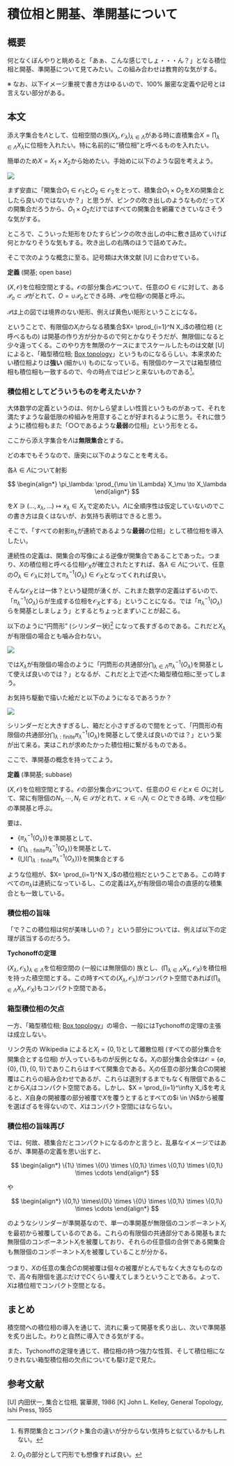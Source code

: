 # 積位相と開基、準開基について

## 概要

何となくぼんやりと眺めると「あぁ、こんな感じでしょ・・・ん？」となる積位相と開基、準開基について見てみたい。この組み合わせは教育的な気がする。

※ なお、以下イメージ重視で書き方はゆるいので、100% 厳密な定義や記号とは言えない部分がある。

## 本文

添え字集合を$\Lambda$として、位相空間の族$(X_\lambda, \mathcal{O}_\lambda)_{\lambda \in \Lambda}$がある時に直積集合$X = \prod_{\lambda \in \Lambda} X_\lambda$に位相を入れたい。特に名前的に“積位相”と呼べるものを入れたい。

簡単のため$X = X_1 \times X_2$から始めたい。手始めに以下のような図を考えよう。

![](product-topology/box.png)

まず安直に「開集合$O_1 \in \mathcal{O}_1$と$O_2 \in \mathcal{O}_2$をとって、積集合$O_1 \times O_2$を$X$の開集合としたら良いのではないか？」と思うが、ピンクの吹き出しのようなものだって$X$の開集合だろうから、$O_1 \times O_2$だけではすべての開集合を網羅できていなさそうな気がする。

ところで、こういった矩形をひたすらピンクの吹き出しの中に敷き詰めていけば何とかなりそうな気もする。吹き出しの右隅のほうで詰めてみた。

そこで次のような概念に至る。記号類は大体文献 [U] に合わせている。

**定義** (開基; open base)

$(X, \mathscr{O})$を位相空間とする。$\mathscr{O}$の部分集合$\mathscr{P}$について、任意の$O \in \mathscr{O}$に対して、ある$\mathscr{P}_o \subset \mathscr{P}$がとれて、$O = \cup \mathscr{P}_o$とできる時、$\mathscr{P}$を位相$\mathscr{O}$の開基と呼ぶ。

$\mathscr{P}$は上の図では境界のない矩形、例えば黄色い矩形ということになる。

ということで、有限個の$X_i$からなる積集合$X= \prod_{i=1}^N X_i$の積位相 (と呼べるもの) は開基の作り方が分かるので何とかなりそうだが、無限個になると少々違ってくる。このやり方を無限のケースにまでスケールしたものは文献 [U]によると、「箱型積位相; [Box topology](https://en.wikipedia.org/wiki/Box_topology)」というものになるらしい。本来求めたい積位相よりは**強い** (細かい) ものになっている。有限個のケースでは箱型積位相も積位相も一致するので、今の時点ではピンと来ないものである[^1]。

[^1]: 有界閉集合とコンパクト集合の違いが分からない気持ちと似ているかもしれない。

### 積位相としてどういうものを考えたいか？

大体数学の定義というのは、何かしら望ましい性質というものがあって、それを満たすような最低限の枠組みを用意することが好まれるように思う。それに倣うように積位相もまた「○○であるような**最弱**の位相」という形をとる。

ここから添え字集合を$\Lambda$は**無限集合**とする。

どの本でもそうなので、唐突に以下のようなことを考える。

各$\lambda \in \Lambda$について射影

$$
\begin{align*}
\pi_\lambda: \prod_{\mu \in \Lambda} X_\mu \to X_\lambda
\end{align*}
$$

を$X \ni (\ldots, x_\lambda, \ldots) \mapsto x_\lambda \in X_\lambda$で定めたい。$\Lambda$に全順序性は仮定していないのでこの書き方は良くはないが、お気持ち表明はできると思う。

そこで、「すべての射影$\pi_\lambda$が連続であるような**最弱**の位相」として積位相を導入したい。

連続性の定義は、開集合の写像による逆像が開集合であることであった。つまり、$X$の積位相と呼べる位相$\mathcal{O}_X$が確立されたとすれば、各$\lambda \in \Lambda$について、任意の$O_\lambda \in \mathcal{O}_\lambda$に対して$\pi_\lambda^{-1}(O_\lambda) \in \mathcal{O}_X$となってくれれば良い。

そんな$\mathcal{O}_X$とは一体？という疑問が湧くが、これまた数学の定義はずるいので、「$\pi_\lambda^{-1}(O_\lambda)$らが生成する位相を$\mathcal{O}_X$とする」ということになる。では「$\pi_\lambda^{-1}(O_\lambda)$らを開基としましょう」とするとちょっとまずいことが起こる。

以下のように“円筒形” (シリンダー状)[^2] になって長すぎるのである。これだと$X_\lambda$が有限個の場合とも噛み合わない。

[^2]: $O_\lambda$の部分として円形でも想像すれば良い。

![](product-topology/cylinder.png)

では$X_\lambda$が有限個の場合のように「円筒形の共通部分$\bigcap_{\lambda \in \Lambda} \pi_\lambda^{-1}(O_\lambda)$を開基として使えば良いのでは？」となるが、これだと上で述べた箱型積位相に至ってしまう。

お気持ち駆動で描いた絵だと以下のようになるであろうか？

![](product-topology/cylinder_and_box.png)

シリンダーだと大きすぎるし、箱だと小さすぎるので間をとって、「円筒形の有限個の共通部分$\bigcap_{\lambda: \text{finite}} \pi_\lambda^{-1}(O_\lambda)$を開基として使えば良いのでは？」という案が出て来る。実はこれが求めたかった積位相に繋がるものである。

ここで、準開基の概念を持ってこよう。

**定義** (準開基; subbase)

$(X, \mathscr{O})$を位相空間とする。$\mathscr{O}$の部分集合$\mathscr{S}$について、任意の$O \in \mathscr{O}$と$x \in O$に対して、常に有限個の$N_1, \cdots, N_r \in \mathscr{S}$がとれて、$x \in \cap_i N_i \subset O$とできる時、$\mathscr{S}$を位相$\mathscr{O}$の準開基と呼ぶ。

要は、

- $\{ \pi_\lambda^{-1}(O_\lambda) \}$を準開基として、
- $\{ \bigcap_{\lambda: \text{finite}} \pi_\lambda^{-1}(O_\lambda) \}$を開基として、
- $\{ \bigcup \left(\bigcap_{\lambda: \text{finite}} \pi_\lambda^{-1}(O_\lambda)\right) \}$を開集合とする

ような位相が、$X= \prod_{i=1}^N X_i$の積位相だということである。この時すべての$\pi_\lambda$は連続になっているし、この定義は$X_\lambda$が有限個の場合の直感的な積集合とも一致している。

### 積位相の旨味

「で？この積位相は何が美味しいの？」という部分については、例えば以下の定理が該当するのだろう。

**Tychonoffの定理**

$(X_\lambda, \mathcal{O_\lambda})_{\lambda \in \Lambda}$を位相空間の (一般には無限個の) 族とし、$(\prod_{\lambda \in \Lambda} X_\lambda, \mathcal{O}_X)$を積位相を持った積空間とする。この時すべての$(X_\lambda, \mathcal{O_\lambda})$がコンパクト空間であれば$(\prod_{\lambda \in \Lambda} X_\lambda, \mathcal{O}_X)$もコンパクト空間である。

### 箱型積位相の欠点

一方、「箱型積位相; [Box topology](https://en.wikipedia.org/wiki/Box_topology)」の場合、一般にはTychonoffの定理の主張は成立しない。

リンク先の Wikipedia によると$X_i = \{0, 1\}$として離散位相 (すべての部分集合を開集合とする位相) が入っているものが反例となる。$X_i$の部分集合全体は$\mathcal{O} = \{ \emptyset,\{0\}, \{1\}, \{0,1\} \}$でありこれらはすべて開集合である。$X_i$の任意の部分集合$C$の開被覆はこれらの組み合わせであるが、これらは選別するまでもなく有限個であることから$X_i$はコンパクト空間である。しかし、$X = \prod_{i=1}^\infty X_i$を考えると、$X$自身の開被覆の部分被覆で$X$を覆うとするとすべての$i \in \N$から被覆を選ばざるを得ないので、$X$はコンパクト空間にはならない。

### 積位相の旨味再び

では、何故、積集合だとコンパクトになるのかと言うと、乱暴なイメージではあるが、準開基の定義を思い出すと、

$$
\begin{align*}
\{1\} \times \{0\} \times \{0,1\} \times \{0,1\} \times \{0,1\} \times \cdots
\end{align*}
$$

や

$$
\begin{align*}
\{0,1\} \times\{0\} \times \{0\} \times \{0,1\} \times \{0,1\} \times \cdots
\end{align*}
$$

のようなシリンダーが準開基なので、単一の準開基が無限個のコンポーネント$X_i$を最初から被覆しているのである。これらの有限個の共通部分である開基もまた無限個のコンポーネント$X_i$を被覆しており、それらの任意個の合併である開集合も無限個のコンポーネント$X_i$を被覆していることが分かる。

つまり、$X$の任意の集合$C$の開被覆は個々の被覆がとんでもなく大きなものなので、高々有限個を選ぶだけで$C$くらい覆えてしまうということである。よって、$X$は積位相でコンパクト空間となる。

## まとめ

積空間への積位相の導入を通じて、流れに乗って開基を炙り出し、次いで準開基を炙り出した。わりと自然に導入できる気がする。

また、Tychonoffの定理を通じて、積位相の持つ強力な性質、そして積位相になりきれない箱型積位相の欠点についても駆け足で見た。

## 参考文献

[U] 内田伏一, 集合と位相, 裳華房, 1986
[K] John L. Kelley, General Topology, Ishi Press, 1955
